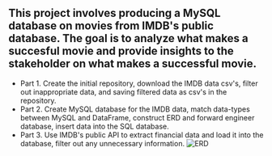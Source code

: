 ## This project involves producing a MySQL database on movies from IMDB's public database. The goal is to analyze what makes a succesful movie and provide insights to the stakeholder on what makes a successful movie.
- Part 1. Create the initial repository, download the IMDB data csv's, filter out inappropriate data, and saving filtered data as csv's in the repository. 
- Part 2. Create MySQL database for the IMDB data, match data-types between MySQL and DataFrame, construct ERD and forward engineer database, insert data into the SQL database.
- Part 3. Use IMDB's public API to extract financial data and load it into the database, filter out any unnecessary information. 
![ERD](https://github.com/parkerholds/ph-movie-data/assets/140461361/eff0f57d-6522-497e-8d24-033abf260f46)
